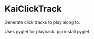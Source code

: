 # KaiClickTrack
Generate click tracks to play along to.

Uses pyglet for playback:
pip install pyglet
